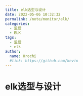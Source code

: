 ```yaml
---
title: elk选型与设计
date: 2022-05-06 10:32:32
permalink: /note/monitor/elk/
categories:
  - 监控
  - ELK
tags:
  - 监控
  - elk
author: 
  name: Orochi
  #link: https://github.com/kevin
---
```

# elk选型与设计
